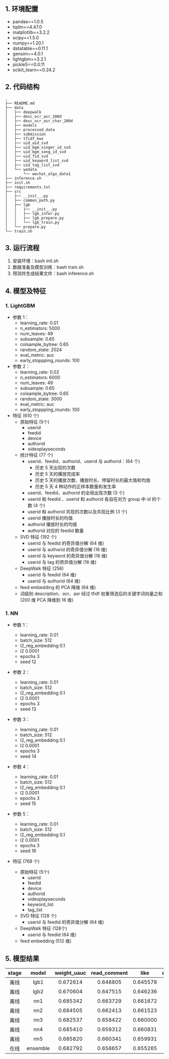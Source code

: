 ## 1. 环境配置
* pandas==1.0.5
* tqdm==4.47.0
* matplotlib==3.2.2
* scipy==1.5.0
* numpy==1.20.1
* datatable==0.11.1
* gensim==4.0.1
* lightgbm==3.2.1
* pickle5==0.0.11
* scikit_learn==0.24.2

## 2. 代码结构

```shell
.
├── README.md
├── data
│   ├── deepwalk
│   ├── desc_ocr_asr_200d
│   ├── desc_ocr_asr_char_200d
│   ├── models
│   ├── processed_data
│   ├── submission
│   ├── tfidf_kws
│   ├── uid_aid_svd
│   ├── uid_bgm_singer_id_svd
│   ├── uid_bgm_song_id_svd
│   ├── uid_fid_svd
│   ├── uid_keyword_list_svd
│   ├── uid_tag_list_svd
│   └── wedata
│       └── wechat_algo_data1
├── inference.sh
├── init.sh
├── requirements.txt
├── src
│   ├── __init__.py
│   ├── common_path.py
│   ├── lgb
│   │   ├── __init__.py
│   │   ├── lgb_infer.py
│   │   ├── lgb_prepare.py
│   │   └── lgb_train.py
│   └── prepare.py
└── train.sh
```

## 3. 运行流程

1. 安装环境：bash init.sh
2. 数据准备及模型训练：bash train.sh
3. 预测并生成结果文件：bash inference.sh

## 4. 模型及特征

### 1. LightGBM

* 参数 1：
  * learning_rate: 0.01
  * n_estimators: 5000
  * num_leaves: 49
  * subsample: 0.65
  * colsample_bytree: 0.65
  * random_state: 2024
  * eval_metric: auc
  * early_stoppping_rounds: 100
* 参数 2：
  * learning_rate: 0.02
  * n_estimators: 6000
  * num_leaves: 49
  * subsample: 0.65
  * colsample_bytree: 0.65
  * random_state: 3000
  * eval_metric: auc
  * early_stoppping_rounds: 100
* 特征 (610 个)
  * 原始特征 (5个)
    * userid
    * feedid
    * device
    * authorid
    * videoplayseconds
  * 统计特征 (77 个)
    * userid、feedid、authorid、userid 与 authorid：(64 个)
      * 历史 5 天出现的次数
      * 历史 5 天的播放完成率
      * 历史 5 天的播放次数、播放时长、停留时长的最大值和均值
      * 历史 5 天 4 种动作的正样本数量和发生率
    * userid、feedid、authorid 的全局出现次数 (3 个)
    * userid 和 feedid 、userid 和 authorid 各自在对方 group 中 id 的个数 (4 个)
    * userid 和 authorid 共现的次数以及共现比例 (3 个)
    * userid 播放时长的均值
    * authorid 播放时长的均值
    * authorid 对应的 feedid 数量
  * SVD 特征 (192 个)
    * userid 与 feedid 的奇异值分解 (64 维)
    * userid 与 authorid 的奇异值分解 (16 维)
    * userid 与 keyword  的奇异值分解 (16 维)
    * userid 与 tag  的奇异值分解 (16 维)
  * DeepWalk 特征 (256)
    * userid 与 feedid  (64 维)
    * userid 与 authorid  (64 维)
  * feed embedding 的 PCA 降维 (64 维)
  * 词级别 description、ocr、asr 经过 tfidf 权重筛选后的关键字词向量之和 (200 维 PCA 降维到 16 维)


### 1. NN

* 参数 1：
  * learning_rate: 0.01
  * batch_size: 512
  * l2_reg_embedding 0.1
  * l2 0.0001
  * epochs 3
  * seed 12
* 参数 2：
  * learning_rate: 0.01
  * batch_size: 512
  * l2_reg_embedding 0.1
  * l2 0.0001
  * epochs 3
  * seed 13
* 参数 3：
  * learning_rate: 0.01
  * batch_size: 512
  * l2_reg_embedding 0.1
  * l2 0.0001
  * epochs 3
  * seed 14
* 参数 4：
  * learning_rate: 0.01
  * batch_size: 512
  * l2_reg_embedding 0.1
  * l2 0.0001
  * epochs 3
  * seed 15
* 参数 5：
  * learning_rate: 0.01
  * batch_size: 512
  * l2_reg_embedding 0.1
  * l2 0.0001
  * epochs 3
  * seed 16
  
* 特征 (768 个)
  * 原始特征 (5个)
    * userid
    * feedid
    * device
    * authorid
    * videoplayseconds
    * keyword_list
    * tag_list
  * SVD 特征 (128 个)
    * userid 与 feedid 的奇异值分解 (64 维)
  * DeepWalk 特征 (128个)
    * userid 与 feedid  (64 维)
  * feed embedding (512 维)

  
## 5. 模型结果

| stage |  model   | weight_uauc | read_comment |   like   | click_avatar | forward  |
| :---: | :------: | :---------: | :----------: | :------: | :----------: | :------: |
| 离线  |   lgb1   |  0.672614   |   0.648805   | 0.645578 |   0.731963   | 0.730256 |
| 离线  |   lgb2   |  0.670604   |   0.647515   | 0.646236 |   0.728114   | 0.721045 |
| 离线  |   nn1    |  0.685342   |   0.663729   | 0.661672 |   0.735029   | 0.743429 |
| 离线  |   nn2    |  0.684505   |   0.662413   | 0.661523 |   0.736941   | 0.736950 |
| 离线  |   nn3    |  0.682537   |   0.658422   | 0.660000 |   0.737261   | 0.737161 |
| 离线  |   nn4    |  0.685410   |   0.659312   | 0.660831 |   0.744362   | 0.745632 |
| 离线  |   nn5    |  0.685820   |   0.660341   | 0.659931 |   0.745821   | 0.745400 |
| 在线  | ensemble |  0.682792   |   0.658657   | 0.655265 |   0.752349   | 0.722799 |

